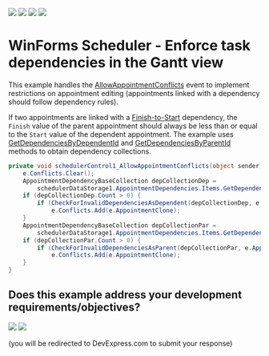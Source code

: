 <!-- default badges list -->
![](https://img.shields.io/endpoint?url=https://codecentral.devexpress.com/api/v1/VersionRange/128634819/24.2.1%2B)
[![](https://img.shields.io/badge/Open_in_DevExpress_Support_Center-FF7200?style=flat-square&logo=DevExpress&logoColor=white)](https://supportcenter.devexpress.com/ticket/details/E3579)
[![](https://img.shields.io/badge/📖_How_to_use_DevExpress_Examples-e9f6fc?style=flat-square)](https://docs.devexpress.com/GeneralInformation/403183)
[![](https://img.shields.io/badge/💬_Leave_Feedback-feecdd?style=flat-square)](#does-this-example-address-your-development-requirementsobjectives)
<!-- default badges end -->

# WinForms Scheduler - Enforce task dependencies in the Gantt view

This example handles the [AllowAppointmentConflicts](https://docs.devexpress.com/WPF/DevExpress.Xpf.Scheduler.SchedulerControl.AllowAppointmentConflicts) event to implement restrictions on appointment editing (appointments linked with a dependency should follow dependency rules).

If two appointments are linked with a [Finish-to-Start](https://docs.devexpress.com/CoreLibraries/DevExpress.XtraScheduler.AppointmentDependencyType) dependency, the `Finish` value of the parent appointment should always be less than or equal to the `Start` value of the dependent appointment. The example uses [GetDependenciesByDependentId](https://docs.devexpress.com/CoreLibraries/DevExpress.XtraScheduler.AppointmentDependencyBaseCollection.GetDependenciesByDependentId(System.Object)) and [GetDependenciesByParentId](https://docs.devexpress.com/CoreLibraries/DevExpress.XtraScheduler.AppointmentDependencyBaseCollection.GetDependenciesByParentId(System.Object)) methods to obtain dependency collections.

```csharp
private void schedulerControl1_AllowAppointmentConflicts(object sender, AppointmentConflictEventArgs e) {
    e.Conflicts.Clear();
    AppointmentDependencyBaseCollection depCollectionDep = 
        schedulerDataStorage1.AppointmentDependencies.Items.GetDependenciesByDependentId(e.Appointment.Id);
    if (depCollectionDep.Count > 0) {
        if (CheckForInvalidDependenciesAsDependent(depCollectionDep, e.AppointmentClone))
            e.Conflicts.Add(e.AppointmentClone);
    }
    AppointmentDependencyBaseCollection depCollectionPar = 
        schedulerDataStorage1.AppointmentDependencies.Items.GetDependenciesByParentId(e.Appointment.Id);
    if (depCollectionPar.Count > 0) {
        if (CheckForInvalidDependenciesAsParent(depCollectionPar, e.AppointmentClone))
            e.Conflicts.Add(e.AppointmentClone);
    }
}
```
<!-- feedback -->
## Does this example address your development requirements/objectives?

[<img src="https://www.devexpress.com/support/examples/i/yes-button.svg"/>](https://www.devexpress.com/support/examples/survey.xml?utm_source=github&utm_campaign=winforms-scheduler-enforce-task-dependencies-gantt-view&~~~was_helpful=yes) [<img src="https://www.devexpress.com/support/examples/i/no-button.svg"/>](https://www.devexpress.com/support/examples/survey.xml?utm_source=github&utm_campaign=winforms-scheduler-enforce-task-dependencies-gantt-view&~~~was_helpful=no)

(you will be redirected to DevExpress.com to submit your response)
<!-- feedback end -->
